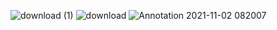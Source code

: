 ![download (1)](https://user-images.githubusercontent.com/66293212/139777478-52b357f4-9b99-41be-b395-6f9766dabcb0.png)
![download](https://user-images.githubusercontent.com/66293212/139777485-253e1c9b-6d9b-4367-8767-6e2e55ec96f3.png)
![Annotation 2021-11-02 082007](https://user-images.githubusercontent.com/66293212/139777991-0f83347c-f804-45ab-afb3-c4bebfaf6913.png)
